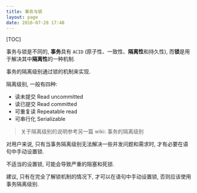 ```yaml
---
title: 事务与锁
layout: page
date: 2016-07-28 17:48
---
```


[TOC]

事务与锁是不同的, **事务**具有 `ACID` (原子性、一致性、**隔离性**和持久性), 而**锁**是用于解决其中**隔离性**的一种机制.

事务的隔离级别通过锁的机制来实现.

隔离级别, 一般有四种:

- 读未提交 Read uncommitted
- 读已提交 Read committed
- 可重复读 Repeatable read
- 可串行化 Serializable

> 关于隔离级别的说明参考另一篇 wiki: 事务的隔离级别

对用户来说, 只有当事务隔离级别无法解决一些并发问题和需求时, 才有必要在语句中手动设置锁.

不适当的设置锁, 可能会导致严重的阻塞和死锁.

建议, 只有在完全了解锁机制的情况下, 才可以在语句中手动设置锁, 否则应该使用事务隔离级别.
